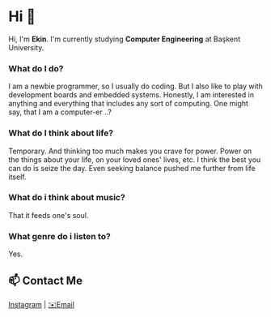 # Hi 👋

Hi, I'm **Ekin**. I'm currently studying **Computer Engineering** at Başkent University.


### What do I do?

I am a newbie programmer, so I usually do coding. But I also like to play with development boards and embedded systems. Honestly, I am interested in anything and everything that includes any sort of computing. One might say, that I am a computer-er ..?


### What do I think about life?

Temporary. And thinking too much makes you crave for power. Power on the things about your life, on your loved ones' lives, etc. I think the best you can do is seize the day. Even seeking balance pushed me further from life itself.


### What do i think about music?

That it feeds one's soul.


### What genre do i listen to?

Yes.


## 📫 Contact Me

[Instagram](https://www.instagram.com/ekinnakkaya/) | [✉️Email](mailto:midamnuvas@gmail.com)
